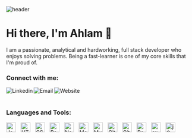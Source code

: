  <img alt="header"  src="https://media-exp1.licdn.com/dms/image/C4D16AQHmGOsmTvgUqQ/profile-displaybackgroundimage-shrink_350_1400/0/1645702043115?e=1651104000&v=beta&t=bh7SuqLhCOt_r8RAcA21YNHQVFTuMwJTotRB9yd95Ok"  /> 

# Hi there, I'm Ahlam 👋 

I am a passionate, analytical and hardworking, full stack developer who enjoys solving
problems.
Being a fast-learner is one of my core skills that I'm proud of.
<br />

### Connect with me:
<!-- [<img align="left" alt="JavaScript" width="50px" src="https://cdn.jsdelivr.net/gh/devicons/devicon/icons/linkedin/linkedin-original-wordmark.svg"/>](https://www.linkedin.com/in/ahlam-aljawahreh/) -->
[<img align="left" alt="Linkedin" src="https://img.shields.io/badge/LinkedIn-0077B5?style=for-the-badge&logo=linkedin&logoColor=white" />](https://www.linkedin.com/in/ahlam-aljawahreh/)
[<img align="left" alt="Email" src="https://img.shields.io/badge/Gmail-D14836?style=for-the-badge&logo=gmail&logoColor=white" />](mailto:ahlam.aljawahreh@gmail.com)
[<img align="left" alt="Website" src="https://img.shields.io/badge/Website-3b5998?style=for-the-badge&logo=google-chrome&logoColor=white" />](https://ahlam-aljawahreh.netlify.app/)

<br />
<br />

### Languages and Tools:
<img align="left" alt="JavaScript" title="JavaScript" width="26px" src="https://cdn.jsdelivr.net/gh/devicons/devicon/icons/javascript/javascript-original.svg" style="padding-right:10px;" />
<img align="left" alt="HTML5" title="HTML5" width="26px" src="https://cdn.jsdelivr.net/gh/devicons/devicon/icons/html5/html5-original.svg" style="padding-right:10px;" />
<img align="left" alt="CSS3" title="CSS3" width="26px" src="https://cdn.jsdelivr.net/gh/devicons/devicon/icons/css3/css3-original.svg" style="padding-right:10px;" />
<img align="left" alt="React" title="React" width="26px" src="https://cdn.jsdelivr.net/gh/devicons/devicon/icons/react/react-original.svg" style="padding-right:10px;" />
<img align="left" alt="Node.js" title="Node.js" width="26px" src="https://cdn.jsdelivr.net/gh/devicons/devicon/icons/nodejs/nodejs-original.svg" style="padding-right:10px;" />
<img align="left" alt="MongoDB" title="MongoDB" width="26px" src="https://cdn.jsdelivr.net/gh/devicons/devicon/icons/mongodb/mongodb-original.svg" style="padding-right:10px;" />
<img align="left" alt="MySQL" title="MySQL" width="26px" src="https://cdn.jsdelivr.net/gh/devicons/devicon/icons/mysql/mysql-original.svg" style="padding-right:10px;" />
<img align="left" alt="Git" title="Git" width="26px" src="https://cdn.jsdelivr.net/gh/devicons/devicon/icons/git/git-original.svg" style="padding-right:10px;" />
<img align="left" alt="GitHub" title="GitHub" width="26px" src="https://user-images.githubusercontent.com/3369400/139448065-39a229ba-4b06-434b-bc67-616e2ed80c8f.png" style="padding-right:10px;" />
<img align="left" alt="React-Redux" title="React-Redux" width="26px" src="https://cdn.jsdelivr.net/gh/devicons/devicon/icons/redux/redux-original.svg" style="padding-right:10px;" />
<!-- <img align="left" alt="socket-io" title="socket-io" width="26px" src="https://cdn.jsdelivr.net/gh/devicons/devicon/icons/socketio/socketio-original.svg" style="padding-right:10px;" /> -->
<img align="left" alt="express" title="express" width="26px" src="https://cdn.jsdelivr.net/gh/devicons/devicon/icons/express/express-original.svg" style="padding-right:10px;" />
<!-- <img align="left" alt="firebase" title="firebase" width="26px" src="https://cdn.jsdelivr.net/gh/devicons/devicon/icons/firebase/firebase-plain.svg" style="padding-right:10px;" /> -->
<img align="left" alt="jQuery" title="jQuery" width="26px" src="https://cdn.jsdelivr.net/gh/devicons/devicon/icons/jquery/jquery-plain-wordmark.svg" style="padding-right:10px;" />
<!-- <img align="left" alt="Bootstrap" title="Bootstrap" width="26px" src="https://cdn.jsdelivr.net/gh/devicons/devicon/icons/bootstrap/bootstrap-original.svg" style="padding-right:10px;" /> -->

